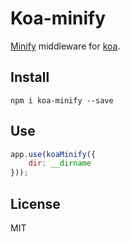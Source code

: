 # Koa-minify

[Minify](http://coderaiser.github.io/minify "Minify") middleware for [koa](http://koajs.com/ "Koa").

## Install

`npm i koa-minify --save`

## Use

```js
app.use(koaMinify({
    dir: __dirname
}));
```

## License

MIT
